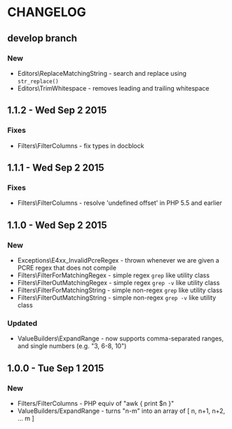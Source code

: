 # CHANGELOG

## develop branch

### New

* Editors\ReplaceMatchingString - search and replace using `str_replace()`
* Editors\TrimWhitespace - removes leading and trailing whitespace

## 1.1.2 - Wed Sep 2 2015

### Fixes

* Filters\FilterColumns - fix types in docblock

## 1.1.1 - Wed Sep 2 2015

### Fixes

* Filters\FilterColumns - resolve 'undefined offset' in PHP 5.5 and earlier

## 1.1.0 - Wed Sep 2 2015 

### New

* Exceptions\E4xx_InvalidPcreRegex - thrown whenever we are given a PCRE regex that does not compile
* Filters\FilterForMatchingRegex - simple regex `grep` like utility class
* Filters\FilterOutMatchingRegex - simple regex `grep -v` like utility class
* Filters\FilterForMatchingString - simple non-regex `grep` like utility class
* Filters\FilterOutMatchingString - simple non-regex `grep -v` like utility class

### Updated

* ValueBuilders\ExpandRange - now supports comma-separated ranges, and single numbers (e.g. "3, 6-8, 10")

## 1.0.0 - Tue Sep 1 2015

### New

* Filters/FilterColumns - PHP equiv of "awk { print $n }"
* ValueBuilders/ExpandRange - turns "n-m" into an array of [ n, n+1, n+2, ... m ]
